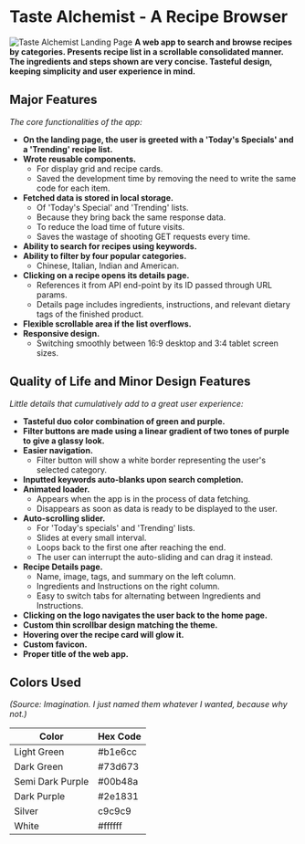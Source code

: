 # Taste Alchemist - A Recipe Browser

![Taste Alchemist Landing Page](https://firebasestorage.googleapis.com/v0/b/github-profile-v1.appspot.com/o/projects%2Ftaste-alchemist%2FScreenshot%202022-12-19%20at%2021-34-18%20Taste%20Alchemist%20-%20A%20recipe%20browser%20tool%20with%20cooking%20instructions%20%26%20ingredients%20list.webp?alt=media&token=adf57fb3-e847-4821-9e20-c6a674bd06f3)
**A web app to search and browse recipes by categories. Presents recipe list in a scrollable consolidated manner. The ingredients and steps shown are very concise. Tasteful design, keeping simplicity and user experience in mind.**

## Major Features

_The core functionalities of the app:_

- **On the landing page, the user is greeted with a 'Today's Specials' and a 'Trending' recipe list.**
- **Wrote reusable components.**
  - For display grid and recipe cards.
  - Saved the development time by removing the need to write the same code for each item.
- **Fetched data is stored in local storage.**
  - Of 'Today's Special' and 'Trending' lists.
  - Because they bring back the same response data.
  - To reduce the load time of future visits.
  - Saves the wastage of shooting GET requests every time.
- **Ability to search for recipes using keywords.**
- **Ability to filter by four popular categories.**
  - Chinese, Italian, Indian and American.
- **Clicking on a recipe opens its details page.**
  - References it from API end-point by its ID passed through URL params.
  - Details page includes ingredients, instructions, and relevant dietary tags of the finished product.
- **Flexible scrollable area if the list overflows.**
- **Responsive design.**
  - Switching smoothly between 16:9 desktop and 3:4 tablet screen sizes.

## Quality of Life and Minor Design Features

_Little details that cumulatively add to a great user experience:_

- **Tasteful duo color combination of green and purple.**
- **Filter buttons are made using a linear gradient of two tones of purple to give a glassy look.**
- **Easier navigation.**
  - Filter button will show a white border representing the user's selected category.
- **Inputted keywords auto-blanks upon search completion.**
- **Animated loader.**
  - Appears when the app is in the process of data fetching.
  - Disappears as soon as data is ready to be displayed to the user.
- **Auto-scrolling slider.**
  - For 'Today's specials' and 'Trending' lists.
  - Slides at every small interval.
  - Loops back to the first one after reaching the end.
  - The user can interrupt the auto-sliding and can drag it instead.
- **Recipe Details page.**
  - Name, image, tags, and summary on the left column.
  - Ingredients and Instructions on the right column.
  - Easy to switch tabs for alternating between Ingredients and Instructions.
- **Clicking on the logo navigates the user back to the home page.**
- **Custom thin scrollbar design matching the theme.**
- **Hovering over the recipe card will glow it.**
- **Custom favicon.**
- **Proper title of the web app.**

## Colors Used

_(Source: Imagination. I just named them whatever I wanted, because why not.)_

| Color            | Hex Code |
| ---------------- | -------- |
| Light Green      | #b1e6cc  |
| Dark Green       | #73d673  |
| Semi Dark Purple | #00b48a  |
| Dark Purple      | #2e1831  |
| Silver           | c9c9c9   |
| White            | #ffffff  |
